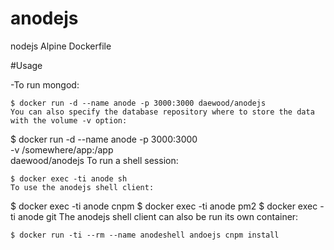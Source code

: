 # anodejs
nodejs Alpine Dockerfile

#Usage

-To run mongod:
```
$ docker run -d --name anode -p 3000:3000 daewood/anodejs
You can also specify the database repository where to store the data with the volume -v option:
```
$ docker run -d --name anode -p 3000:3000 \
  -v /somewhere/app:/app \
  daewood/anodejs
To run a shell session:
```
$ docker exec -ti anode sh
To use the anodejs shell client:
```
$ docker exec -ti anode cnpm
$ docker exec -ti anode pm2
$ docker exec -ti anode git
The anodejs shell client can also be run its own container:
```
$ docker run -ti --rm --name anodeshell andoejs cnpm install
